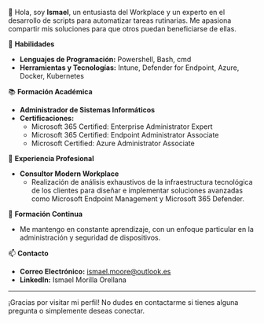  👋 Hola, soy **Ismael**, un entusiasta del Workplace y un experto en el desarrollo de scripts para automatizar tareas rutinarias. Me apasiona compartir mis soluciones para que otros puedan beneficiarse de ellas.

🚀 **Habilidades**
- **Lenguajes de Programación:** Powershell, Bash, cmd
- **Herramientas y Tecnologías:** Intune, Defender for Endpoint, Azure, Docker, Kubernetes

📚 **Formación Académica**
- **Administrador de Sistemas Informáticos**
- **Certificaciones:**
  - Microsoft 365 Certified: Enterprise Administrator Expert
  - Microsoft 365 Certified: Endpoint Administrator Associate
  - Microsoft Certified: Azure Administrator Associate

💼 **Experiencia Profesional**
- **Consultor Modern Workplace**
  - Realización de análisis exhaustivos de la infraestructura tecnológica de los clientes para diseñar e implementar soluciones avanzadas como Microsoft Endpoint Management y Microsoft 365 Defender.

🌱 **Formación Continua**
- Me mantengo en constante aprendizaje, con un enfoque particular en la administración y seguridad de dispositivos.

 📫 **Contacto**
- **Correo Electrónico:** ismael.moore@outlook.es
- **LinkedIn:** Ismael Morilla Orellana
---

¡Gracias por visitar mi perfil! No dudes en contactarme si tienes alguna pregunta o simplemente deseas conectar.
